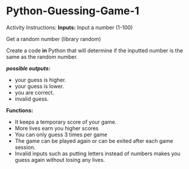 # Python-Guessing-Game-1

Activity Instructions:
**Inputs:** Input a number (1-100)

Get a random number (library random)

Create a code **in** Python that will determine if the inputted number is the same as the random number.  

***possible outputs:***

- your guess is higher.
- your guess is lower.
- you are correct.
- invalid guess.

**Functions:**
- It keeps a temporary score of your game.
- More lives earn you higher scores
- You can only guess 3 times per game
- The game can be played again or can be exited after each game session.
- Invalid inputs such as putting letters instead of numbers makes you guess again without losing any lives.
